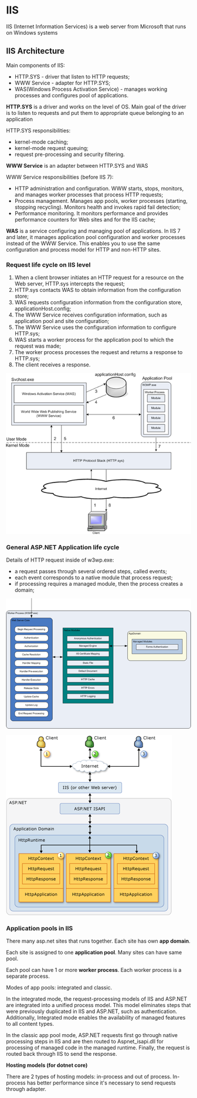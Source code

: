 # IIS

IIS (Internet Information Services) is a web server from Microsoft that runs on Windows systems

## IIS Architecture

Main components of IIS:
- HTTP.SYS - driver that listen to HTTP requests;
- WWW Service - adapter for HTTP.SYS;
- WAS(Windows Process Activation Service) - manages working processes and configures pool of applications.

**HTTP.SYS** is a driver and works on the level of OS. Main goal of the driver is to listen to requests and put them to appropriate queue belonging to an application

HTTP.SYS responsibilities:
- kernel-mode caching;
- kernel-mode request queuing;
- request pre-processing and security filtering.

**WWW Service** is an adapter between HTTP.SYS and WAS

WWW Service responsibilities (before IIS 7):
- HTTP administration and configuration. WWW starts, stops, monitors, and manages worker processes that process HTTP requests;
- Process management. Manages app pools, worker processes (starting, stopping recycling). Monitors health and invokes rapid fail detection;
- Performance monitoring. It monitors performance and provides performance counters for Web sites and for the IIS cache;

**WAS** is a service configuring and managing pool of applications. In IIS 7 and later, it manages application pool configuration and worker processes instead of the WWW Service. This enables you to use the same configuration and process model for HTTP and non-HTTP sites.

### Request life cycle on IIS level

1. When a client browser initiates an HTTP request for a resource on the Web server, HTTP.sys intercepts the request;
1. HTTP.sys contacts WAS to obtain information from the configuration store;
1. WAS requests configuration information from the configuration store, applicationHost.config;
1. The WWW Service receives configuration information, such as application pool and site configuration;
1. The WWW Service uses the configuration information to configure HTTP.sys;
1. WAS starts a worker process for the application pool to which the request was made;
1. The worker process processes the request and returns a response to HTTP.sys;
1. The client receives a response.

![IIS processing request](./images/iis-processing-request.png)

### General ASP.NET Application life cycle

Details of HTTP request inside of w3wp.exe:
- a request passes through several ordered steps, called events;
- each event corresponds to a native module that process request;
- if processing requires a managed module, then the process creates a domain;

![HTTP request details](./images/http-requests-details.png)

![ASP.NET application architecture image](./images/aspnet-application-architecture.gif)

### Application pools in IIS

There many asp.net sites that runs together. Each site has own **app domain**.

Each site is assigned to one **application pool**. Many sites can have same pool.

Each pool can have 1 or more **worker process**. Each worker process is a separate process.

Modes of app pools: integrated and classic.

In the integrated mode, the request-processing models of IIS and ASP.NET are integrated into a unified process model. This model eliminates steps that were previously duplicated in IIS and ASP.NET, such as authentication. Additionally, Integrated mode enables the availability of managed features to all content types.

In the classic app pool mode, ASP.NET requests first go through native processing steps in IIS and are then routed to Aspnet_isapi.dll for processing of managed code in the managed runtime. Finally, the request is routed back through IIS to send the response.

**Hosting models (for dotnet core)**

There are 2 types of hosting models: in-process and out of process. In-process has better performance since it's necessary to send requests through adapter.

